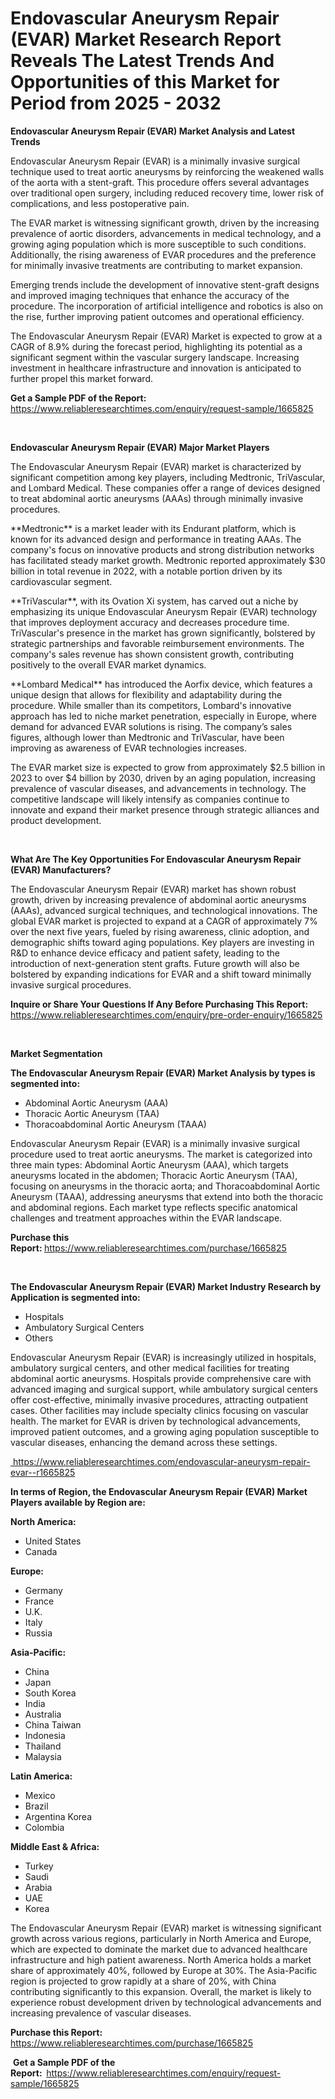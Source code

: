 <p><h1>Endovascular Aneurysm Repair (EVAR) Market Research Report Reveals The Latest Trends And Opportunities of this Market for Period from 2025 - 2032</h1></p><p><strong>Endovascular Aneurysm Repair (EVAR) Market Analysis and Latest Trends</strong></p>
<p><p>Endovascular Aneurysm Repair (EVAR) is a minimally invasive surgical technique used to treat aortic aneurysms by reinforcing the weakened walls of the aorta with a stent-graft. This procedure offers several advantages over traditional open surgery, including reduced recovery time, lower risk of complications, and less postoperative pain. </p><p>The EVAR market is witnessing significant growth, driven by the increasing prevalence of aortic disorders, advancements in medical technology, and a growing aging population which is more susceptible to such conditions. Additionally, the rising awareness of EVAR procedures and the preference for minimally invasive treatments are contributing to market expansion. </p><p>Emerging trends include the development of innovative stent-graft designs and improved imaging techniques that enhance the accuracy of the procedure. The incorporation of artificial intelligence and robotics is also on the rise, further improving patient outcomes and operational efficiency. </p><p>The Endovascular Aneurysm Repair (EVAR) Market is expected to grow at a CAGR of 8.9% during the forecast period, highlighting its potential as a significant segment within the vascular surgery landscape. Increasing investment in healthcare infrastructure and innovation is anticipated to further propel this market forward.</p></p>
<p><strong>Get a Sample PDF of the Report:&nbsp;</strong> <a href="https://www.reliableresearchtimes.com/enquiry/request-sample/1665825?utm_campaign=2737&utm_medium=2&utm_source=Github&utm_content=ia&utm_term=12042025&utm_id=endovascular-aneurysm-repair-evar">https://www.reliableresearchtimes.com/enquiry/request-sample/1665825</a></p>
<p>&nbsp;</p>
<p><strong>Endovascular Aneurysm Repair (EVAR) Major Market Players</strong></p>
<p><p>The Endovascular Aneurysm Repair (EVAR) market is characterized by significant competition among key players, including Medtronic, TriVascular, and Lombard Medical. These companies offer a range of devices designed to treat abdominal aortic aneurysms (AAAs) through minimally invasive procedures.</p><p>**Medtronic** is a market leader with its Endurant platform, which is known for its advanced design and performance in treating AAAs. The company's focus on innovative products and strong distribution networks has facilitated steady market growth. Medtronic reported approximately $30 billion in total revenue in 2022, with a notable portion driven by its cardiovascular segment.</p><p>**TriVascular**, with its Ovation Xi system, has carved out a niche by emphasizing its unique Endovascular Aneurysm Repair (EVAR) technology that improves deployment accuracy and decreases procedure time. TriVascular's presence in the market has grown significantly, bolstered by strategic partnerships and favorable reimbursement environments. The company's sales revenue has shown consistent growth, contributing positively to the overall EVAR market dynamics.</p><p>**Lombard Medical** has introduced the Aorfix device, which features a unique design that allows for flexibility and adaptability during the procedure. While smaller than its competitors, Lombard's innovative approach has led to niche market penetration, especially in Europe, where demand for advanced EVAR solutions is rising. The company’s sales figures, although lower than Medtronic and TriVascular, have been improving as awareness of EVAR technologies increases.</p><p>The EVAR market size is expected to grow from approximately $2.5 billion in 2023 to over $4 billion by 2030, driven by an aging population, increasing prevalence of vascular diseases, and advancements in technology. The competitive landscape will likely intensify as companies continue to innovate and expand their market presence through strategic alliances and product development.</p></p>
<p>&nbsp;</p>
<p><strong>What Are The Key Opportunities For Endovascular Aneurysm Repair (EVAR) Manufacturers?</strong></p>
<p><p>The Endovascular Aneurysm Repair (EVAR) market has shown robust growth, driven by increasing prevalence of abdominal aortic aneurysms (AAAs), advanced surgical techniques, and technological innovations. The global EVAR market is projected to expand at a CAGR of approximately 7% over the next five years, fueled by rising awareness, clinic adoption, and demographic shifts toward aging populations. Key players are investing in R&D to enhance device efficacy and patient safety, leading to the introduction of next-generation stent grafts. Future growth will also be bolstered by expanding indications for EVAR and a shift toward minimally invasive surgical procedures.</p></p>
<p><strong>Inquire or Share Your Questions If Any Before Purchasing This Report:</strong> <a href="https://www.reliableresearchtimes.com/enquiry/pre-order-enquiry/1665825?utm_campaign=2737&utm_medium=2&utm_source=Github&utm_content=ia&utm_term=12042025&utm_id=endovascular-aneurysm-repair-evar">https://www.reliableresearchtimes.com/enquiry/pre-order-enquiry/1665825</a></p>
<p>&nbsp;</p>
<p><strong>Market Segmentation</strong></p>
<p><strong>The Endovascular Aneurysm Repair (EVAR) Market Analysis by types is segmented into:</strong></p>
<p><ul><li>Abdominal Aortic Aneurysm (AAA)</li><li>Thoracic Aortic Aneurysm (TAA)</li><li>Thoracoabdominal Aortic Aneurysm (TAAA)</li></ul></p>
<p><p>Endovascular Aneurysm Repair (EVAR) is a minimally invasive surgical procedure used to treat aortic aneurysms. The market is categorized into three main types: Abdominal Aortic Aneurysm (AAA), which targets aneurysms located in the abdomen; Thoracic Aortic Aneurysm (TAA), focusing on aneurysms in the thoracic aorta; and Thoracoabdominal Aortic Aneurysm (TAAA), addressing aneurysms that extend into both the thoracic and abdominal regions. Each market type reflects specific anatomical challenges and treatment approaches within the EVAR landscape.</p></p>
<p><strong>Purchase this Report:&nbsp;</strong><a href="https://www.reliableresearchtimes.com/purchase/1665825?utm_campaign=2737&utm_medium=2&utm_source=Github&utm_content=ia&utm_term=12042025&utm_id=endovascular-aneurysm-repair-evar">https://www.reliableresearchtimes.com/purchase/1665825</a></p>
<p>&nbsp;</p>
<p><strong>The Endovascular Aneurysm Repair (EVAR) Market Industry Research by Application is segmented into:</strong></p>
<p><ul><li>Hospitals</li><li>Ambulatory Surgical Centers</li><li>Others</li></ul></p>
<p><p>Endovascular Aneurysm Repair (EVAR) is increasingly utilized in hospitals, ambulatory surgical centers, and other medical facilities for treating abdominal aortic aneurysms. Hospitals provide comprehensive care with advanced imaging and surgical support, while ambulatory surgical centers offer cost-effective, minimally invasive procedures, attracting outpatient cases. Other facilities may include specialty clinics focusing on vascular health. The market for EVAR is driven by technological advancements, improved patient outcomes, and a growing aging population susceptible to vascular diseases, enhancing the demand across these settings.</p></p>
<p><a href="https://www.reliableresearchtimes.com/endovascular-aneurysm-repair-evar--r1665825?utm_campaign=2737&utm_medium=2&utm_source=Github&utm_content=ia&utm_term=12042025&utm_id=endovascular-aneurysm-repair-evar">&nbsp;https://www.reliableresearchtimes.com/endovascular-aneurysm-repair-evar--r1665825</a></p>
<p><strong>In terms of Region, the Endovascular Aneurysm Repair (EVAR) Market Players available by Region are:</strong></p>
<p>
    <p> <strong> North America: </strong>
        <ul>
            <li>United States</li>
            <li>Canada</li>
        </ul>
        </p> 
    <p> <strong> Europe: </strong>
        <ul>
            <li>Germany</li>
            <li>France</li>
            <li>U.K.</li>
            <li>Italy</li>
            <li>Russia</li>
        </ul>
        </p> 
    <p> <strong> Asia-Pacific: </strong>
        <ul>
            <li>China</li>
            <li>Japan</li>
            <li>South Korea</li>
            <li>India</li>
            <li>Australia</li>
            <li>China Taiwan</li>
            <li>Indonesia</li>
            <li>Thailand</li>
            <li>Malaysia</li>
        </ul>
        </p> 
    <p> <strong> Latin America: </strong>
        <ul>
            <li>Mexico</li>
            <li>Brazil</li>
            <li>Argentina Korea</li>
            <li>Colombia</li>
        </ul>
        </p> 
    <p> <strong> Middle East & Africa: </strong>
        <ul>
            <li>Turkey</li>
            <li>Saudi</li>
            <li>Arabia</li>
            <li>UAE</li>
            <li>Korea</li>
        </ul>
    </p>
    </p>
<p><p>The Endovascular Aneurysm Repair (EVAR) market is witnessing significant growth across various regions, particularly in North America and Europe, which are expected to dominate the market due to advanced healthcare infrastructure and high patient awareness. North America holds a market share of approximately 40%, followed by Europe at 30%. The Asia-Pacific region is projected to grow rapidly at a share of 20%, with China contributing significantly to this expansion. Overall, the market is likely to experience robust development driven by technological advancements and increasing prevalence of vascular diseases.</p></p>
<p><strong>Purchase this Report: </strong><a href="https://www.reliableresearchtimes.com/purchase/1665825?utm_campaign=2737&utm_medium=2&utm_source=Github&utm_content=ia&utm_term=12042025&utm_id=endovascular-aneurysm-repair-evar">https://www.reliableresearchtimes.com/purchase/1665825</a></p>
<p>&nbsp;<strong>Get a Sample PDF of the Report:&nbsp;&nbsp;</strong><a href="https://www.reliableresearchtimes.com/enquiry/request-sample/1665825?utm_campaign=2737&utm_medium=2&utm_source=Github&utm_content=ia&utm_term=12042025&utm_id=endovascular-aneurysm-repair-evar">https://www.reliableresearchtimes.com/enquiry/request-sample/1665825</a></p>
<p><strong></strong></p>
<p><p></p><p></p><p></p></p>